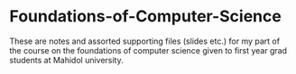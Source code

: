 # Foundations-of-Computer-Science
These are notes and assorted supporting files (slides etc.) for my part of the course on the foundations of computer science given to first year grad students at Mahidol university.
